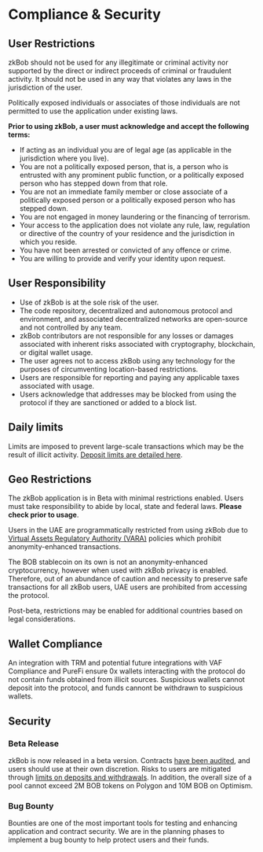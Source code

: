 # Compliance & Security

## User Restrictions

zkBob should not be used for any illegitimate or criminal activity nor supported by the direct or indirect proceeds of criminal or fraudulent activity. It should not be used in any way that violates any laws in the jurisdiction of the user.&#x20;

Politically exposed individuals or associates of those individuals are not permitted to use the application under existing laws.&#x20;

**Prior to using zkBob, a user must acknowledge and accept the following terms:**

* If acting as an individual you are of legal age (as applicable in the jurisdiction where you live).
* You are not a politically exposed person, that is, a person who is entrusted with any prominent public function, or a politically exposed person who has stepped down from that role.
* You are not an immediate family member or close associate of a politically exposed person or a politically exposed person who has stepped down.
* You are not engaged in money laundering or the financing of terrorism.
* Your access to the application does not violate any rule, law, regulation or directive of the country of your residence and the jurisdiction in which you reside.
* You have not been arrested or convicted of any offence or crime.
* You are willing to provide and verify your identity upon request.

## User Responsibility

* Use of zkBob is at the sole risk of the user.
* The code repository, decentralized and autonomous protocol and environment, and associated decentralized networks are open-source and not controlled by any team.&#x20;
* zkBob contributors are not responsible for any losses or damages associated with inherent risks associated with cryptography, blockchain, or digital wallet usage.
* The user agrees not to access zkBob using any technology for the purposes of circumventing location-based restrictions.
* Users are responsible for reporting and paying any applicable taxes associated with usage.
* Users acknowledge that addresses may be blocked from using the protocol if they are sanctioned or added to a block list.

## Daily limits

Limits are imposed to prevent large-scale transactions which may be the result of illicit activity. [Deposit limits are detailed here](../deposit-and-withdrawal-limits.md).

## Geo Restrictions

The zkBob application is in Beta with minimal restrictions enabled. Users must take responsibility to abide by local, state and federal laws. **Please check prior to usage**.&#x20;

Users in the UAE are programmatically restricted from using zkBob due to [Virtual Assets Regulatory Authority (VARA)](https://www.vara.ae/en/) policies which prohibit anonymity-enhanced transactions.&#x20;

The BOB stablecoin on its own is not an anonymity-enhanced cryptocurrency, however when used with zkBob privacy is enabled. Therefore, out of an abundance of caution and necessity to preserve safe transactions for all zkBob users, UAE users are prohibited from accessing the protocol.

Post-beta, restrictions may be enabled for additional countries based on legal considerations.

## Wallet Compliance

An integration with TRM and potential future integrations with VAF Compliance and PureFi ensure 0x wallets interacting with the protocol do not contain funds obtained from illicit sources. Suspicious wallets cannot deposit into the protocol, and funds cannont be withdrawn to suspicious wallets.

## Security

### Beta Release

zkBob is now released in a beta version. Contracts [have been audited](../../resources/security-audit.md), and users should use at their own discretion. Risks to users are mitigated through [limits on deposits and withdrawals](../deposit-and-withdrawal-limits.md). In addition, the overall size of a pool cannot exceed 2M BOB tokens on Polygon and 10M BOB on Optimism.

### Bug Bounty

Bounties are one of the most important tools for testing and enhancing application and contract security. We are in the planning phases to implement a bug bounty to help protect users and their funds.

